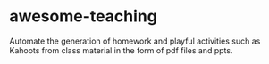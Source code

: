 # awesome-teaching
Automate the generation of homework and playful activities such as Kahoots from class material in the form of pdf files and ppts. 
